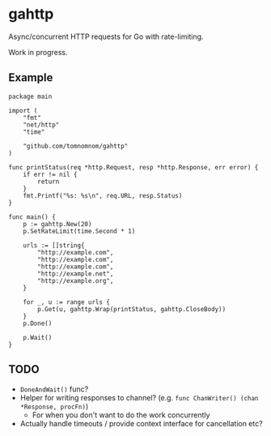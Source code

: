 # gahttp

Async/concurrent HTTP requests for Go with rate-limiting.

Work in progress.


## Example

```golang
package main

import (
    "fmt"
    "net/http"
    "time"

    "github.com/tomnomnom/gahttp"
)

func printStatus(req *http.Request, resp *http.Response, err error) {
    if err != nil {
        return
    }
    fmt.Printf("%s: %s\n", req.URL, resp.Status)
}

func main() {
    p := gahttp.New(20)
    p.SetRateLimit(time.Second * 1)

    urls := []string{
        "http://example.com",
        "http://example.com",
        "http://example.com",
        "http://example.net",
        "http://example.org",
    }

    for _, u := range urls {
        p.Get(u, gahttp.Wrap(printStatus, gahttp.CloseBody))
    }
    p.Done()

    p.Wait()
}
```

## TODO

* `DoneAndWait()` func?
* Helper for writing responses to channel? (e.g. `func ChanWriter() (chan *Response, procFn)`)
    - For when you don't want to do the work concurrently
* Actually handle timeouts / provide context interface for cancellation etc?
